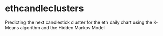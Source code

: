 # ethcandleclusters
Predicting the next candlestick cluster for the eth daily chart using the K-Means algorithm and the Hidden Markov Model
